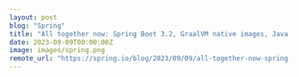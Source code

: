 ```yaml
---
layout: post
blog: "Spring"
title: "All together now: Spring Boot 3.2, GraalVM native images, Java 21, and virtual threads with Project Loom, "
date: 2023-09-09T00:00:00Z
image: images/spring.png
remote_url: "https://spring.io/blog/2023/09/09/all-together-now-spring-boot-3-2-graalvm-native-images-java-21-and-virtual"
---
```

